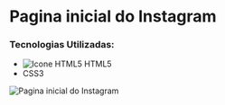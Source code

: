 # Pagina inicial do Instagram

### Tecnologias Utilizadas:
 - ![Icone HTML5](https://imgur.com/k1aDbDm) HTML5
 - CSS3



![Pagina inicial do Instagram](https://i.imgur.com/FN4mfW2.png)
